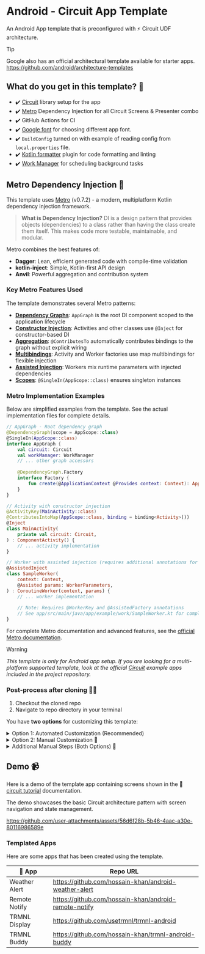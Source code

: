 # Android - Circuit App Template
An Android App template that is preconfigured with ⚡️ Circuit UDF architecture.

> [!TIP]
> Google also has an official architectural template available for starter apps.
> https://github.com/android/architecture-templates

## What do you get in this template? 📜
* ✔️ [Circuit](https://github.com/slackhq/circuit) library setup for the app
* ✔️ [Metro](https://zacsweers.github.io/metro/) Dependency Injection for all Circuit Screens & Presenter combo
* ✔️ GitHub Actions for CI
* ✔️ [Google font](https://github.com/hossain-khan/android-compose-app-template/blob/main/app/src/main/java/app/example/ui/theme/Type.kt#L9-L14) for choosing different app font.
* ✔️ `BuildConfig` turned on with example of reading config from `local.properties` file.
* ✔️ [Kotlin formatter](https://github.com/jeremymailen/kotlinter-gradle) plugin for code formatting and linting
* ✔️ [Work Manager](https://developer.android.com/develop/background-work/background-tasks/persistent) for scheduling background tasks

## Metro Dependency Injection 🔧

This template uses [Metro](https://zacsweers.github.io/metro/latest/) (v0.7.2) - a modern, multiplatform Kotlin dependency injection framework. 

> **What is Dependency Injection?** DI is a design pattern that provides objects (dependencies) to a class rather than having the class create them itself. This makes code more testable, maintainable, and modular.

Metro combines the best features of:
- **Dagger**: Lean, efficient generated code with compile-time validation
- **kotlin-inject**: Simple, Kotlin-first API design
- **Anvil**: Powerful aggregation and contribution system

### Key Metro Features Used

The template demonstrates several Metro patterns:

- **[Dependency Graphs](https://zacsweers.github.io/metro/latest/dependency-graphs/)**: `AppGraph` is the root DI component scoped to the application lifecycle
- **[Constructor Injection](https://zacsweers.github.io/metro/latest/injection-types/#constructor-injection)**: Activities and other classes use `@Inject` for constructor-based DI
- **[Aggregation](https://zacsweers.github.io/metro/latest/aggregation/)**: `@ContributesTo` automatically contributes bindings to the graph without explicit wiring
- **[Multibindings](https://zacsweers.github.io/metro/latest/bindings/#multibindings)**: Activity and Worker factories use map multibindings for flexible injection
- **[Assisted Injection](https://zacsweers.github.io/metro/latest/injection-types/#assisted-injection)**: Workers mix runtime parameters with injected dependencies
- **[Scopes](https://zacsweers.github.io/metro/latest/scopes/)**: `@SingleIn(AppScope::class)` ensures singleton instances

### Metro Implementation Examples

Below are simplified examples from the template. See the actual implementation files for complete details.

```kotlin
// AppGraph - Root dependency graph
@DependencyGraph(scope = AppScope::class)
@SingleIn(AppScope::class)
interface AppGraph {
    val circuit: Circuit
    val workManager: WorkManager
    // ... other graph accessors
    
    @DependencyGraph.Factory
    interface Factory {
        fun create(@ApplicationContext @Provides context: Context): AppGraph
    }
}

// Activity with constructor injection
@ActivityKey(MainActivity::class)
@ContributesIntoMap(AppScope::class, binding = binding<Activity>())
@Inject
class MainActivity(
    private val circuit: Circuit,
) : ComponentActivity() {
    // ... activity implementation
}

// Worker with assisted injection (requires additional annotations for multibinding)
@AssistedInject
class SampleWorker(
    context: Context,
    @Assisted params: WorkerParameters,
) : CoroutineWorker(context, params) {
    // ... worker implementation
    
    // Note: Requires @WorkerKey and @AssistedFactory annotations
    // See app/src/main/java/app/example/work/SampleWorker.kt for complete example
}
```

For complete Metro documentation and advanced features, see the [official Metro documentation](https://zacsweers.github.io/metro/latest/).

> [!WARNING]
> _This template is only for Android app setup. If you are looking for a multi-platform supported template,_
> _look at the official [Circuit](https://github.com/slackhq/circuit) example apps included in the project repository._

### Post-process after cloning 🧑‍🏭

1. Checkout the cloned repo
2. Navigate to repo directory in your terminal

You have **two options** for customizing this template:

<details>
<summary>Option 1: Automated Customization (Recommended)</summary>

#### Option 1: Automated Customization (Recommended) 🤖
Run the setup script to automatically handle most of the configuration:

**Script Usage:**
```bash
./setup-project.sh <package-name> <AppName> [flags]
```

**Parameters:**
- `<package-name>` - Your app's package name in reverse domain notation (e.g., `com.mycompany.appname`)
- `<AppName>` - Your app's class name in **PascalCase** (e.g., `TodoApp`, `NewsApp`, `MyPhotos`)
  - Used to rename `CircuitApp` → `{AppName}App`
  - Becomes your main Application class name
  - Sets app display name in `strings.xml`
  - Used in git commit messages

**Examples:**
```bash
# Basic usage - keeps examples and WorkManager by default
./setup-project.sh com.mycompany.appname MyAppName

# Remove WorkManager if you don't need background tasks
./setup-project.sh com.mycompany.appname MyAppName --remove-workmanager

# Keep the script for debugging (useful during development)
./setup-project.sh com.mycompany.appname MyAppName --keep-script
```

**What the script does automatically:**
- Renames package from `app.example` to your preferred package name
- Preserves subdirectory structure (`ui/theme/`, `di/`, `circuit/`, `work/`, `data/`)
- Updates app name and package ID in XML and Gradle files
- Renames `CircuitApp` to `YourAppNameApp`
- Keeps WorkManager files by default (use `--remove-workmanager` to exclude)
- Creates a fresh git repository with descriptive initial commit
- Removes template-specific files

</details>

<details>
<summary>Option 2: Manual Customization 🔧</summary>

#### Option 2: Manual Customization 🔧
If you prefer manual control, complete these tasks:

* [ ] Rename the package from **`app.example`** to your preferred app package name.
* [ ] Update directory structure based on package name update
* [ ] Update app name and package id in XML and Gradle
* [ ] Rename `CircuitApp***` to preferred file names
* [ ] Remove `Example***` files that were added to showcase example usage of app and Circuit.
* [ ] Remove WorkManager and Worker example files if you are not using them.

</details>

<details>
<summary>Additional Manual Steps (Both Options) 📝</summary>

#### Additional Manual Steps (Both Options) 📝
These still need to be done manually after using the script:

* [ ] Update `.editorconfig` based on your project preference
* [ ] Update your app theme colors (_use [Theme Builder](https://material-foundation.github.io/material-theme-builder/)_)
* [ ] Generate your app icon (_use [Icon Kitchen](https://icon.kitchen/)_)
* [ ] Update/remove repository license
* [ ] Configure [renovate](https://github.com/apps/renovate) for dependency management or remove [`renovate.json`](https://github.com/hossain-khan/android-compose-app-template/blob/main/renovate.json) file
* [ ] Choose [Google font](https://github.com/hossain-khan/android-compose-app-template/blob/main/app/src/main/java/app/example/ui/theme/Type.kt#L16-L30) for your app, or remove it.
* [ ] Verify Android Gradle Plugin (AGP) version compatibility with your development environment in `gradle/libs.versions.toml`

</details>


## Demo 📹
Here is a demo of the template app containing screens shown in the 📖 [circuit tutorial](https://slackhq.github.io/circuit/tutorial/) documentation.

The demo showcases the basic Circuit architecture pattern with screen navigation and state management.

https://github.com/user-attachments/assets/56d6f28b-5b46-4aac-a30e-80116986589e


### Templated Apps
Here are some apps that has been created using the template.

| 📱 App | Repo URL | 
| ------ | ------- |
| Weather Alert | https://github.com/hossain-khan/android-weather-alert |
| Remote Notify | https://github.com/hossain-khan/android-remote-notify |
| TRMNL Display | https://github.com/usetrmnl/trmnl-android |
| TRMNL Buddy | https://github.com/hossain-khan/trmnl-android-buddy | 

